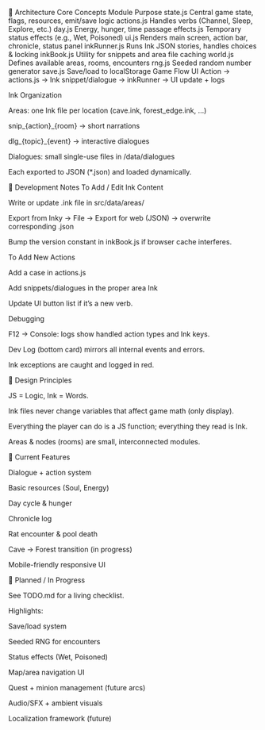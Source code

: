 🧩 Architecture
Core Concepts
Module	Purpose
state.js	Central game state, flags, resources, emit/save logic
actions.js	Handles verbs (Channel, Sleep, Explore, etc.)
day.js	Energy, hunger, time passage
effects.js	Temporary status effects (e.g., Wet, Poisoned)
ui.js	Renders main screen, action bar, chronicle, status panel
inkRunner.js	Runs Ink JSON stories, handles choices & locking
inkBook.js	Utility for snippets and area file caching
world.js	Defines available areas, rooms, encounters
rng.js	Seeded random number generator
save.js	Save/load to localStorage
Game Flow
UI Action → actions.js → Ink snippet/dialogue → inkRunner → UI update + logs

Ink Organization

Areas: one Ink file per location (cave.ink, forest_edge.ink, …)

snip_{action}_{room} → short narrations

dlg_{topic}_{event} → interactive dialogues

Dialogues: small single-use files in /data/dialogues

Each exported to JSON (*.json) and loaded dynamically.

🧰 Development Notes
To Add / Edit Ink Content

Write or update .ink file in src/data/areas/

Export from Inky → File → Export for web (JSON) → overwrite corresponding .json

Bump the version constant in inkBook.js if browser cache interferes.

To Add New Actions

Add a case in actions.js

Add snippets/dialogues in the proper area Ink

Update UI button list if it’s a new verb.

Debugging

F12 → Console: logs show handled action types and Ink keys.

Dev Log (bottom card) mirrors all internal events and errors.

Ink exceptions are caught and logged in red.

🧠 Design Principles

JS = Logic, Ink = Words.

Ink files never change variables that affect game math (only display).

Everything the player can do is a JS function; everything they read is Ink.

Areas & nodes (rooms) are small, interconnected modules.

📜 Current Features

Dialogue + action system

Basic resources (Soul, Energy)

Day cycle & hunger

Chronicle log

Rat encounter & pool death

Cave → Forest transition (in progress)

Mobile-friendly responsive UI

🔮 Planned / In Progress

See TODO.md
 for a living checklist.

Highlights:

Save/load system

Seeded RNG for encounters

Status effects (Wet, Poisoned)

Map/area navigation UI

Quest + minion management (future arcs)

Audio/SFX + ambient visuals

Localization framework (future)